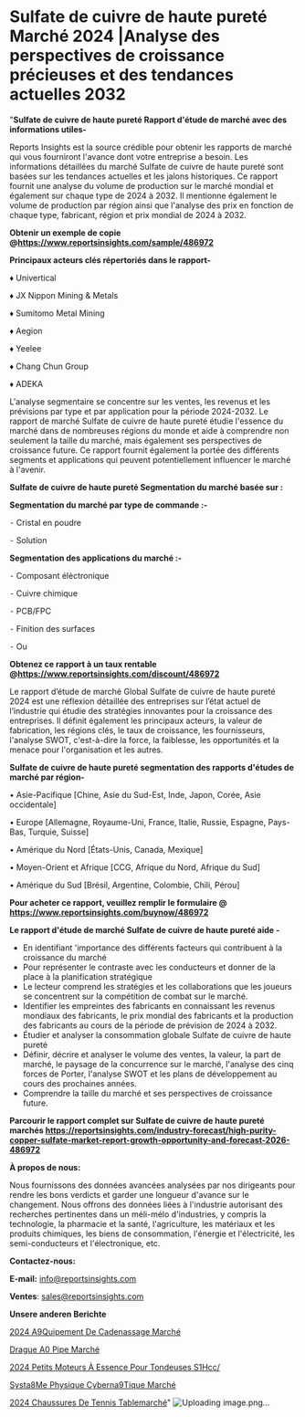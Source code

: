 # Sulfate de cuivre de haute pureté Marché 2024 |Analyse des perspectives de croissance précieuses et des tendances actuelles 2032

"<strong>Sulfate de cuivre de haute pureté Rapport d'étude de marché avec des informations utiles-</strong>

Reports Insights est la source crédible pour obtenir les rapports de marché qui vous fourniront l'avance dont votre entreprise a besoin. Les informations détaillées du marché Sulfate de cuivre de haute pureté sont basées sur les tendances actuelles et les jalons historiques. Ce rapport fournit une analyse du volume de production sur le marché mondial et également sur chaque type de 2024 à 2032. Il mentionne également le volume de production par région ainsi que l'analyse des prix en fonction de chaque type, fabricant, région et prix mondial de 2024 à 2032.

<strong><b>Obtenir un exemple de copie @</b></strong><a href=https://www.reportsinsights.com/sample/486972><strong><b>https://www.reportsinsights.com/sample/486972</b></strong></a>

<b>Principaux acteurs clés répertoriés dans le rapport-</b>

<b> </b>♦ Univertical

♦ JX Nippon Mining & Metals

♦ Sumitomo Metal Mining

♦ Aegion

♦ Yeelee

♦ Chang Chun Group

♦ ADEKA

L'analyse segmentaire se concentre sur les ventes, les revenus et les prévisions par type et par application pour la période 2024-2032. Le rapport de marché Sulfate de cuivre de haute pureté étudie l'essence du marché dans de nombreuses régions du monde et aide à comprendre non seulement la taille du marché, mais également ses perspectives de croissance future. Ce rapport fournit également la portée des différents segments et applications qui peuvent potentiellement influencer le marché à l'avenir.

<strong>Sulfate de cuivre de haute pureté Segmentation du marché basée sur :</strong>

<strong>Segmentation du marché par type de commande :-</strong>

⁃ Cristal en poudre

⁃ Solution

<strong>Segmentation des applications du marché :-</strong>

⁃ Composant élèctronique

⁃ Cuivre chimique

⁃ PCB/FPC

⁃ Finition des surfaces

⁃ Ou

<strong><b>Obtenez ce rapport à un taux rentable @</b></strong><a href=https://www.reportsinsights.com/discount/486972><strong><b>https://www.reportsinsights.com/discount/486972</b></strong></a>

Le rapport d’étude de marché Global Sulfate de cuivre de haute pureté 2024 est une réflexion détaillée des entreprises sur l’état actuel de l’industrie qui étudie des stratégies innovantes pour la croissance des entreprises. Il définit également les principaux acteurs, la valeur de fabrication, les régions clés, le taux de croissance, les fournisseurs, l'analyse SWOT, c'est-à-dire la force, la faiblesse, les opportunités et la menace pour l'organisation et les autres.

<strong>Sulfate de cuivre de haute pureté segmentation des rapports d'études de marché par région-</strong>

• Asie-Pacifique [Chine, Asie du Sud-Est, Inde, Japon, Corée, Asie occidentale]

• Europe [Allemagne, Royaume-Uni, France, Italie, Russie, Espagne, Pays-Bas, Turquie, Suisse]

• Amérique du Nord [États-Unis, Canada, Mexique]

• Moyen-Orient et Afrique [CCG, Afrique du Nord, Afrique du Sud]

• Amérique du Sud [Brésil, Argentine, Colombie, Chili, Pérou]

<strong>Pour acheter ce rapport, veuillez remplir le formulaire @   <a href=https://www.reportsinsights.com/buynow/486972>https://www.reportsinsights.com/buynow/486972</a></strong>

<strong>Le rapport d'étude de marché Sulfate de cuivre de haute pureté aide -</strong>
<ul>
  <li>En identifiant 'importance des différents facteurs qui contribuent à la croissance du marché</li>
  <li>Pour représenter le contraste avec les conducteurs et donner de la place à la planification stratégique</li>
  <li>Le lecteur comprend les stratégies et les collaborations que les joueurs se concentrent sur la compétition de combat sur le marché.</li>
  <li>Identifier les empreintes des fabricants en connaissant les revenus mondiaux des fabricants, le prix mondial des fabricants et la production des fabricants au cours de la période de prévision de 2024 à 2032.</li>
  <li>Étudier et analyser la consommation globale Sulfate de cuivre de haute pureté</li>
  <li>Définir, décrire et analyser le volume des ventes, la valeur, la part de marché, le paysage de la concurrence sur le marché, l'analyse des cinq forces de Porter, l'analyse SWOT et les plans de développement au cours des prochaines années.</li>
  <li>Comprendre la taille du marché et ses perspectives de croissance future.</li>
</ul>

<strong>Parcourir le rapport complet sur Sulfate de cuivre de haute pureté marchés <a href=https://reportsinsights.com/industry-forecast/high-purity-copper-sulfate-market-report-growth-opportunity-and-forecast-2026-486972>https://reportsinsights.com/industry-forecast/high-purity-copper-sulfate-market-report-growth-opportunity-and-forecast-2026-486972</a></strong>

<strong>À propos de nous:</strong>

Nous fournissons des données avancées analysées par nos dirigeants pour rendre les bons verdicts et garder une longueur d'avance sur le changement. Nous offrons des données liées à l'industrie autorisant des recherches pertinentes dans un méli-mélo d'industries, y compris la technologie, la pharmacie et la santé, l'agriculture, les matériaux et les produits chimiques, les biens de consommation, l'énergie et l'électricité, les semi-conducteurs et l'électronique, etc.

<strong>Contactez-nous:</strong>

<strong>E-mail:</strong> <a href=mailto:info@reportsinsights.com>info@reportsinsights.com</a>

<strong>Ventes</strong>: <a href=mailto:sales@reportsinsights.com>sales@reportsinsights.com</a>

<strong>Unsere anderen Berichte</strong>

<a href=https://www.linkedin.com/pulse/2024-%C3%A9quipement-de-cadenassage-march%C3%A9-rapport-wpwac/>2024 A9Quipement De Cadenassage Marché</a>

<a href=https://www.linkedin.com/pulse/drague-%C3%A0-pipe-march%C3%A9-2024-part-croissance-tendances-m8hvc/>Drague A0 Pipe Marché</a>

<a href=https://www.linkedin.com/pulse/2024-petits-moteurs-à-essence-pour-tondeuses-s1hcc/>2024 Petits Moteurs À Essence Pour Tondeuses S1Hcc/</a>

<a href=https://www.linkedin.com/pulse/syst%C3%A8me-physique-cybern%C3%A9tique-march%C3%A9domaines-megnf/>Systa8Me Physique Cyberna9Tique Marché</a>

<a href=https://www.linkedin.com/pulse/2024-chaussures-de-tennis-tablemarch%C3%A9-domaines-xbzbc/>2024 Chaussures De Tennis Tablemarché</a>"
![Uploading image.png…]()
